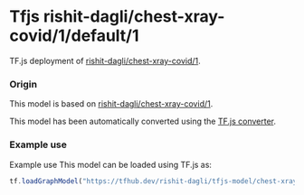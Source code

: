 # Tfjs rishit-dagli/chest-xray-covid/1/default/1
TF.js deployment of [rishit-dagli/chest-xray-covid/1](https://tfhub.dev/rishit-dagli/chest-xray-covid/1/).

<!-- parent-model: rishit-dagli/chest-xray-covid/1 -->
<!-- asset-path: https://storage.googleapis.com/trained-covid-model/chest-xray-covid-tradeoff-js.tar.gz -->

### Origin
This model is based on [rishit-dagli/chest-xray-covid/1](https://tfhub.dev/rishit-dagli/chest-xray-covid/1/).

This model has been automatically converted using the [TF.js converter](https://github.com/tensorflow/tfjs/tree/master/tfjs-converter).

### Example use
Example use
This model can be loaded using TF.js as:

```js
tf.loadGraphModel("https://tfhub.dev/rishit-dagli/tfjs-model/chest-xray-covid/1/default/1", { fromTFHub: true })
```